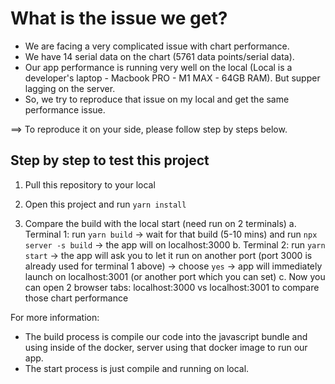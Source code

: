 # What is the issue we get?
- We are facing a very complicated issue with chart performance. 
- We have 14 serial data on the chart (5761 data points/serial data).
- Our app performance is running very well on the local (Local is a developer's laptop - Macbook PRO - M1 MAX - 64GB RAM). But supper lagging on the server.
- So, we try to reproduce that issue on my local and get the same performance issue.

==> To reproduce it on your side, please follow step by steps below.


## Step by step to test this project

1. Pull this repository to your local

2. Open this project and run `yarn install`

3. Compare the build with the local start (need run on 2 terminals)
   a. Terminal 1: run `yarn build` -> wait for that build (5-10 mins) and run `npx server -s build` -> the app will on localhost:3000
   b. Terminal 2: run `yarn start` -> the app will ask you to let it run on another port (port 3000 is already used for terminal 1 above) -> choose `yes` -> app will immediately launch on localhost:3001 (or another port which you can set)
   c. Now you can open 2 browser tabs: localhost:3000 vs localhost:3001 to compare those chart performance
   


For more information: 
- The build process is compile our code into the javascript bundle and using inside of the docker, server using that docker image to run our app.
- The start process is just compile and running on local.
